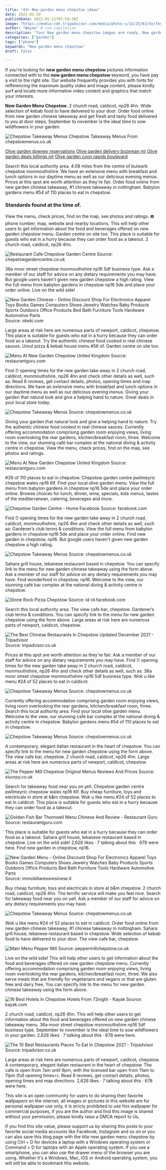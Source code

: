```yaml
---
title: "43+ New garden menu chepstow ideas"
date: 2022-01-19
publishDate: 2022-05-21T05:59:30Z
image: "https://media-cdn.tripadvisor.com/media/photo-s/1b/25/63/5e/the-red-lantern.jpg"
author: "Wayne" # use capitalize
description: "Your New garden menu chepstow images are ready. New garden menu chepstow are a topic that is being searched for and liked by netizens today. You can Get the New garden menu chepstow files here. Find and Download all royalty-free vectors."
categories: ["garden"]
tags: ["phone"]
keywords: "New garden menu chepstow"
draft: false

---
```


If you're looking for **new garden menu chepstow** pictures information connected with to the **new garden menu chepstow** keyword, you have pay a visit to the right  site.  Our website frequently  provides you with  hints  for refferencing  the maximum  quality video and image  content, please kindly surf and locate more informative video content and graphics  that match your interests.

**New Garden Menu Chepstow**. 2 church road, caldicot, np26 4hn. Wide selection of kebab food to have delivered to your door. Order food online from new garden chinese takeaway and get fresh and tasty food delivered to you at door steps. September to november is the ideal time to sow wildflowers in your garden.

![Chepstow Takeaway Menus](https://chepstowmenus.co.uk/menus/wonderfood_202004.jpg "Chepstow Takeaway Menus")
Chepstow Takeaway Menus From chepstowmenus.co.uk

[Olive garden downey reservations](/olive-garden-downey-reservations/)
[Olive garden delivery bozeman mt](/olive-garden-delivery-bozeman-mt/)
[Olive garden deals billings mt](/olive-garden-deals-billings-mt/)
[Olive garden coon rapids boulevard](/olive-garden-coon-rapids-boulevard/)

Search this local authority area. 4.08 miles from the centre of bulwark chepstow monmouthshire. We have an extensive menu with breakfast and lunch options in our daytime menu as well as our delicious evening menus. Prices at this spot are worth attention as they&#039;re fair. Order food online from new garden chinese takeaway, #1 chinese takeaway in nottingham. Babylon gardens menu #54 of 110 places to eat in chepstow.

### Standards found at the time of.

View the menu, check prices, find on the map, see photos and ratings. ☎️ phone number, map, website and nearby locations. This will help other users to get information about the food and beverages offered on new garden chepstow menu. Garden centre on site too. This place is suitable for guests who eat in a hurry because they can order food as a takeout. 2 church road, caldicot, np26 4hn.


![Restaurant Cafe Chepstow Garden Centre](https://cdn.shortpixel.ai/spai/ret_img/https://www.chepstowgardencentre.co.uk/wp-content/uploads/2020/11/chepstow-logo-3.svg "Restaurant Cafe Chepstow Garden Centre")
Source: chepstowgardencentre.co.uk

36a moor street chepstow monmouthshire np16 5df business type. Ask a member of our staff for advice on any dietary requirements you may have. But google users haven&#039;t given new garden chepstow a high rating. View the full menu from babylon gardens in chepstow np16 5de and place your order online. Live on the wild side!

![New Garden Chinese - Online Discount Shop For Electronics Apparel Toys Books Games Computers Shoes Jewelry Watches Baby Products Sports Outdoors Office Products Bed Bath Furniture Tools Hardware Automotive Parts](https://newgarden.simplymenus.net/img/1.jpg "New Garden Chinese - Online Discount Shop For Electronics Apparel Toys Books Games Computers Shoes Jewelry Watches Baby Products Sports Outdoors Office Products Bed Bath Furniture Tools Hardware Automotive Parts")
Source: obeki.com

Large areas at risk here are numerous parts of newport, caldicot, chepstow. This place is suitable for guests who eat in a hurry because they can order food as a takeout. Try the authentic chinese food cooked in real chinese sauces. Umut pizza &amp; kebab house menu #56 of. Garden centre on site too.

![Menu At New Garden Chepstow United Kingdom](https://10619-2.s.cdn12.com/rests/small/h200/106_427061293.jpg "Menu At New Garden Chepstow United Kingdom")
Source: restaurantguru.com

Find ⏰ opening times for the new garden take away in 2 church road, caldicot, monmouthshire, np26 4hn and check other details as well, such as: Read 8 reviews, get contact details, photos, opening times and map directions. We have an extensive menu with breakfast and lunch options in our daytime menu as well as our delicious evening menus. Giving your garden that natural look and give a helping hand to nature. Great deals in your local store today.

![Chepstow Takeaway Menus](https://chepstowmenus.co.uk/menus/wonderfood_202004.jpg "Chepstow Takeaway Menus")
Source: chepstowmenus.co.uk

Giving your garden that natural look and give a helping hand to nature. Try the authentic chinese food cooked in real chinese sauces. Currently offering accommodation comprising garden room enjoying views, living room overlooking the rear gardens, kitchen/breakfast room, three. Welcome to the view, our stunning café bar complex at the national diving &amp; activity centre in chepstow. View the menu, check prices, find on the map, see photos and ratings.

![Menu At New Garden Chepstow United Kingdom](https://10619-2.s.cdn12.com/rests/small/w550/h367/102_505142207.jpg "Menu At New Garden Chepstow United Kingdom")
Source: restaurantguru.com

#39 of 110 places to eat in chepstow. Chepstow garden centre pwllmeyric chepstow wales np16 6lf. Find your local olive garden menu. View the full menu from babylon gardens in chepstow np16 5de and place your order online. Browse choices for lunch, dinner, wine, specials, kids menus, tastes of the mediterranean, catering, beverages and more.

![Chepstow Garden Centre - Home Facebook](https://lookaside.fbsbx.com/lookaside/crawler/media/?media_id=283275065201881 "Chepstow Garden Centre - Home Facebook")
Source: facebook.com

Find ⏰ opening times for the new garden take away in 2 church road, caldicot, monmouthshire, np26 4hn and check other details as well, such as: Gardener’s club terms &amp; conditions. View the full menu from babylon gardens in chepstow np16 5de and place your order online. Find new garden in chepstow, np16. But google users haven&#039;t given new garden chepstow a high rating.

![Chepstow Takeaway Menus](https://chepstowmenus.co.uk/images/menu_montage_sm.png "Chepstow Takeaway Menus")
Source: chepstowmenus.co.uk

Sahara grill house, lebanese restaurant based in chepstow. You can specify link to the menu for new garden chinese takeaway using the form above. Ask a member of our staff for advice on any dietary requirements you may have. Find wonderfood in chepstow, np16. Welcome to the view, our stunning café bar complex at the national diving &amp; activity centre in chepstow.

![Stone Rock Pizza Chepstow](https://lookaside.fbsbx.com/lookaside/crawler/media/?media_id=239781104824055 "Stone Rock Pizza Chepstow")
Source: id-id.facebook.com

Search this local authority area. The view cafe bar, chepstow. Gardener’s club terms &amp; conditions. You can specify link to the menu for new garden chepstow using the form above. Large areas at risk here are numerous parts of newport, caldicot, chepstow.

![The Best Chinese Restaurants In Chepstow Updated December 2021 - Tripadvisor](https://media-cdn.tripadvisor.com/media/photo-s/15/9c/ef/59/red-lantern-chepstow.jpg "The Best Chinese Restaurants In Chepstow Updated December 2021 - Tripadvisor")
Source: tripadvisor.co.uk

Prices at this spot are worth attention as they&#039;re fair. Ask a member of our staff for advice on any dietary requirements you may have. Find ⏰ opening times for the new garden take away in 2 church road, caldicot, monmouthshire, np26 4hn and check other details as well, such as: 36a moor street chepstow monmouthshire np16 5df business type. Wok u like menu #24 of 52 places to eat in caldicot.

![Chepstow Takeaway Menus](https://chepstowmenus.co.uk/menus/no12_202005.png "Chepstow Takeaway Menus")
Source: chepstowmenus.co.uk

Currently offering accommodation comprising garden room enjoying views, living room overlooking the rear gardens, kitchen/breakfast room, three. Search this local authority area. Find your local olive garden menu. Welcome to the view, our stunning café bar complex at the national diving &amp; activity centre in chepstow. Babylon gardens menu #54 of 110 places to eat in chepstow.

![Chepstow Takeaway Menus](https://chepstowmenus.co.uk/menus/mythos_202004.jpg "Chepstow Takeaway Menus")
Source: chepstowmenus.co.uk

A contemporary, elegant italian restaurant in the heart of chepstow. You can specify link to the menu for new garden chepstow using the form above. The view cafe bar, chepstow. 2 church road, caldicot, np26 4hn. Large areas at risk here are numerous parts of newport, caldicot, chepstow.

![The Pepper Mill Chepstow Original Menus Reviews And Prices](https://menu.sluurpy.com/menu/1688370/1244453/miniatura.jpg "The Pepper Mill Chepstow Original Menus Reviews And Prices")
Source: sluurpy.co.uk

Search for takeaway food near you on yell. Chepstow garden centre pwllmeyric chepstow wales np16 6lf. Buy cheap furniture, toys and electricals in store at b&amp;m chepstow. Wok u like menu #24 of 52 places to eat in caldicot. This place is suitable for guests who eat in a hurry because they can order food as a takeout.

![Golden Fish Bar Thornwell Menu Chinese And Review - Restaurant Guru](https://10619-2.s.cdn12.com/rests/small/h170/103_319168299.jpg "Golden Fish Bar Thornwell Menu Chinese And Review - Restaurant Guru")
Source: restaurantguru.com

This place is suitable for guests who eat in a hurry because they can order food as a takeout. Sahara grill house, lebanese restaurant based in chepstow. Live on the wild side! 2,626 likes · 7 talking about this · 678 were here. Find new garden in chepstow, np16.

![New Garden Menu - Online Discount Shop For Electronics Apparel Toys Books Games Computers Shoes Jewelry Watches Baby Products Sports Outdoors Office Products Bed Bath Furniture Tools Hardware Automotive Parts](https://media-cdn.tripadvisor.com/media/photo-s/07/d2/d1/12/new-garden.jpg "New Garden Menu - Online Discount Shop For Electronics Apparel Toys Books Games Computers Shoes Jewelry Watches Baby Products Sports Outdoors Office Products Bed Bath Furniture Tools Hardware Automotive Parts")
Source: immobiliaresoresinese.it

Buy cheap furniture, toys and electricals in store at b&amp;m chepstow. 2 church road, caldicot, np26 4hn. The terrific service will make you feel nice. Search for takeaway food near you on yell. Ask a member of our staff for advice on any dietary requirements you may have.

![Chepstow Takeaway Menus](https://chepstowmenus.co.uk/menus/stonerock_202003.png "Chepstow Takeaway Menus")
Source: chepstowmenus.co.uk

Wok u like menu #24 of 52 places to eat in caldicot. Order food online from new garden chinese takeaway, #1 chinese takeaway in nottingham. Sahara grill house, lebanese restaurant based in chepstow. Wide selection of kebab food to have delivered to your door. The view cafe bar, chepstow.

![Main Menu Pepper Mill](https://static.wixstatic.com/media/297ac4_dc25c5c710a441ad8e9dbefc88ad1127~mv2.jpg/v1/fill/w_560,h_724,al_c,q_85,usm_0.66_1.00_0.01/Menu%20Front%20new%2028-7%20(1)_page-0001.webp "Main Menu Pepper Mill")
Source: peppermillchepstow.co.uk

Live on the wild side! This will help other users to get information about the food and beverages offered on new garden chepstow menu. Currently offering accommodation comprising garden room enjoying views, living room overlooking the rear gardens, kitchen/breakfast room, three. We also serve meals that are friendly for vegetarians and vegans or that are gluten free and dairy free. You can specify link to the menu for new garden chinese takeaway using the form above.

![16 Best Hotels In Chepstow Hotels From 72night - Kayak](https://content.r9cdn.net/rimg/himg/14/af/84/hotelsdotcom-1021385856-2796cb68_w-381546.jpg?width=288&amp;height=230&amp;xhint=1040&amp;yhint=665&amp;crop=true&amp;outputtype=webp "16 Best Hotels In Chepstow Hotels From 72night - Kayak")
Source: kayak.com

2 church road, caldicot, np26 4hn. This will help other users to get information about the food and beverages offered on new garden chinese takeaway menu. 36a moor street chepstow monmouthshire np16 5df business type. September to november is the ideal time to sow wildflowers in your garden. 2,626 likes · 7 talking about this · 678 were here.

![The 10 Best Restaurants Places To Eat In Chepstow 2021 - Tripadvisor](https://media-cdn.tripadvisor.com/media/photo-s/1b/25/63/5e/the-red-lantern.jpg "The 10 Best Restaurants Places To Eat In Chepstow 2021 - Tripadvisor")
Source: tripadvisor.co.uk

Large areas at risk here are numerous parts of newport, caldicot, chepstow. A contemporary, elegant italian restaurant in the heart of chepstow. The cafe is open from 7am until 9pm, with the licensed bar open from 11am to 11pm (full opening times&gt;). Read 8 reviews, get contact details, photos, opening times and map directions. 2,626 likes · 7 talking about this · 678 were here.

This site is an open community for users to do sharing their favorite wallpapers on the internet, all images or pictures in this website are for personal wallpaper use only, it is stricly prohibited to use this wallpaper for commercial purposes, if you are the author and find this image is shared without your permission, please kindly raise a DMCA report to Us.

If you find this site value, please support us by sharing this posts to your favorite social media accounts like Facebook, Instagram and so on or you can also save this blog page with the title new garden menu chepstow by using Ctrl + D for devices a laptop with a Windows operating system or Command + D for laptops with an Apple operating system. If you use a smartphone, you can also use the drawer menu of the browser you are using. Whether it's a Windows, Mac, iOS or Android operating system, you will still be able to bookmark this website.
